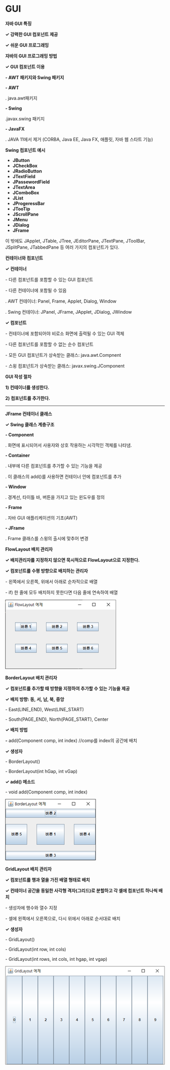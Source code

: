 # GUI

**자바 GUI 특징**

**✓ 강력한 GUI 컴포넌트 제공**

**✓ 쉬운 GUI 프로그래밍**

&#x20;

**자바의 GUI 프로그래밍 방법**

**✓ GUI 컴포넌트 이용**

**- AWT 패키지와 Swing 패키지**

**- AWT**

&#x20; . java.awt패키지

**- Swing**

&#x20; .javax.swing 패키지

**- JavaFX**

&#x20; . JAVA 11에서 제거 (CORBA, Java EE, Java FX, 애플릿, 자바 웹 스타트 기능)



**Swing 컴포넌트 예시**

* **JButton**
* **JCheckBox**
* **JRadioButton**
* **JTextField**
* **JPassewordField**
* **JTextArea**
* **JComboBox**
* **JList**
* **JProgeressBar**
* **JTooTip**
* **JScrollPane**
* **JMenu**
* **JDialog**
* **JFrame**

이 밖에도 JApplet, JTable, JTree, JEditorPane, JTextPane, JToolBar, JSplitPane, JTabbedPane 등 여러 가지의 컴포넌트가 있다.



**컨테이너와 컴포넌트**

**✓ 컨테이너**

\- 다른 컴포넌트를 포함할 수 있는 GUI 컴포넌트

\- 다른 컨테이너에 포함될 수 있음

&#x20; . AWT 컨테이너: Panel, Frame, Applet, Dialog, Window

&#x20; . Swing 컨테이너: JPanel, JFrame, JApplet, JDialog, JWindow

&#x20;

**✓ 컴포넌트**

\- 컨테이너에 포함되어야 비로소 화면에 출력될 수 있는 GUI 객체

\- 다른 컴포넌트를 포함할 수 없는 순수 컴포넌트

\- 모든 GUI 컴포넌트가 상속받는 클래스: java.awt.Compnent

\- 스윙 컴포넌트가 상속받는 클래스: javax.swing.JComponent



**GUI 작성 절차**

**1) 컨테이너를 생성한다.**

**2) 컴포넌트를 추가한다.**

****

**JFrame 컨테이너 클래스**

**✓ Swing 클래스 계층구조**

**- Component**

&#x20; . 화면에 표시되어서 사용자와 상호 작용하는 시각적인 객체를 나타냄.

**- Container**

&#x20; . 내부에 다른 컴포넌트를 추가할 수 있는 기능을 제공

&#x20; . 이 클래스의 add()를 사용하면 컨테이너 안에 컴포넌트를 추가

**- Window**

&#x20; . 경계선, 타이틀 바, 버튼을 가지고 있는 윈도우를 정의

**- Frame**

&#x20; . 자바 GUI 애플리케이션의 기초(AWT)

**- JFrame**

&#x20; . Frame 클래스를 스윙의 출시에 맞추어 변경

&#x20;

**FlowLayout 배치 관리자**

**✓ 배치관리자를 지정하지 않으면 묵시적으로 FlowLayout으로 지정한다.**

**✓ 컴포넌트를 수평 방향으로 배치하는 관리자**

&#x20; \- 왼쪽에서 오른쪽, 위에서 아래로 순차적으로 배열

&#x20; \- if) 한 줄에 모두 배치하지 못한다면 다음 줄에 연속하여 배열

![](<../../.gitbook/assets/image (1).png>)



**BorderLayout 배치 관리자**

**✓ 컴포넌트를 추가할 때 방향을 지정하여 추가할 수 있는 기능을 제공**

**✓ 배치 방향: 동, 서, 남, 북, 중앙**

&#x20;  \- East(LINE\_END), West(LINE\_START)

&#x20;  \- South(PAGE\_END), North(PAGE\_START), Center

**✓ 배치 방법**

&#x20;  **-** add(Component comp, int index) //comp를 index의 공간에 배치

**✓ 생성자**

&#x20;  \- BorderLayout()

&#x20;  \- BorderLayout(int hGap, int vGap)

**✓ add() 메소드**

&#x20;  \- void add(Component comp, int index)

![](<../../.gitbook/assets/image (2).png>)



**GridLayout 배치 관리자**

**✓ 컴포넌트를 행과 열을 가진 배열 형태로 배치**

**✓ 컨테이너 공간을 동일한 사각형 격자(그리드)로 분할하고 각 셀에 컴포넌트 하나씩 배치**

&#x20;  \- 생성자에 행수와 열수 지정

&#x20;  \- 셀에 왼쪽에서 오른쪽으로, 다시 위에서 아래로 순서대로 배치

**✓ 생성자**

&#x20;  \- GridLayout()

&#x20;  \- GridLayout(int row, int cols)

&#x20;  \- GridLayout(int rows, int cols, int hgap, int vgap)

![](<../../.gitbook/assets/image (3).png>)
